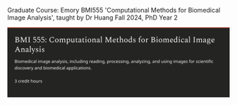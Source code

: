 Graduate Course: Emory BMI555 'Computational Methods for Biomedical Image Analysis', taught by Dr Huang Fall 2024, PhD Year 2

![banner](banner.png)
